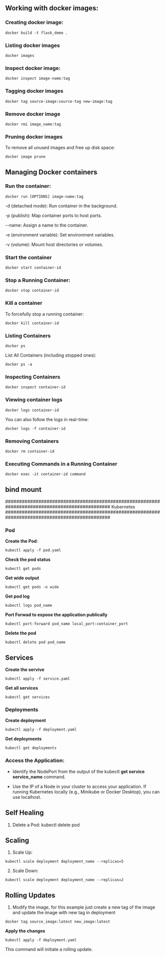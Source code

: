## Working with docker images:

### Creating docker image:
`docker build -t flask_demo .`

### Listing docker images
`docker images`

### Inspect docker image:
`docker inspect image-name:tag`

### Tagging docker images
`docker tag source-image:source-tag new-image:tag`

### Remove docker image
`docker rmi image_name:tag`

### Pruning docker images
To remove all unused images and free up disk space:

`docker image prune`



## Managing Docker containers

### Run the container:

`docker run [OPTIONS] image-name:tag`

-d (detached mode): Run container in the background.

-p (publish): Map container ports to host ports.

--name: Assign a name to the container.

-e (environment variable): Set environment variables.

-v (volume): Mount host directories or volumes.

### Start the container

`docker start container-id`

### Stop a Running Container:

`docker stop container-id`

### Kill a container
To forcefully stop a running container:

`docker kill container-id`

### Listing Containers

`docker ps`

List All Containers (including stopped ones):

`docker ps -a`

### Inspecting Containers

`docker inspect container-id`

### Viewing container logs

`docker logs container-id`

You can also follow the logs in real-time:

`docker logs -f container-id`

### Removing Containers

`docker rm container-id`

### Executing Commands in a Running Container

`docker exec -it container-id command`


## bind mount





##############################################################################################
Kubernetes
##############################################################################################

### Pod

**Create the Pod**:

`kubectl apply -f pod.yaml`

**Check the pod status**

`kubectl get pods`

**Get wide output**

`kubectl get pods -o wide`

**Get pod log**

`kubectl logs pod_name`

**Port Forwad to expose the application publically**

`kubectl port-forward pod_name local_port:container_port`


**Delete the pod**

`kubectl delete pod pod_name`

## Services

**Create the servive**

`kubectl apply -f service.yaml`

**Get all services**

`kubectl get services`

### Deployments

**Create deployment**

`kubectl apply -f deployment.yaml`

**Get deployments**

`kubectl get deployments`


### Access the Application:

* Identify the NodePort from the output of the kubectl **get service service_name** command. 

* Use the IP of a Node in your cluster to access your application. If running Kubernetes locally (e.g., Minikube or Docker Desktop), you can use localhost.

## Self Healing

1. Delete a Pod:
kubectl delete pod <pod-name>


## Scaling

1. Scale Up:

`kubectl scale deployment deployment_name --replicas=5`

2. Scale Down:

`kubectl scale deployment deployment_name --replicas=2`


## Rolling Updates

1. Modify the image, for this example just create a new tag of the image and update the image with new tag in deployment

`docker tag source_image:latest new_image:latest`

**Apply the changes**

`kubectl apply -f deployment.yaml`

This command will initiate a rolling update.